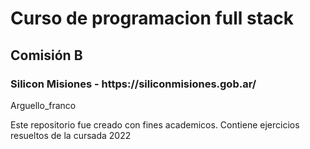 



<h1> Curso de programacion full stack </h1>
<h2> Comisión B</h2>
<h3> Silicon Misiones - https://siliconmisiones.gob.ar/</h3>
<p> Arguello_franco </p>
<p> Este repositorio fue creado con fines academicos. Contiene ejercicios resueltos de la cursada 2022</p>
